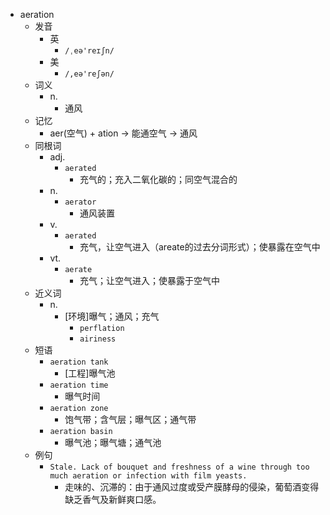 - aeration
  - 发音
    - 英
      - `/ˌeə'reɪʃn/`
    - 美
      - `/,eə'reʃən/`
  - 词义
    - n.
      - 通风
  - 记忆
    - aer(空气) + ation → 能通空气 → 通风
  - 同根词
    - adj.
      - `aerated`
        - 充气的；充入二氧化碳的；同空气混合的
    - n.
      - `aerator`
        - 通风装置
    - v.
      - `aerated`
        - 充气，让空气进入（areate的过去分词形式）；使暴露在空气中
    - vt.
      - `aerate`
        - 充气；让空气进入；使暴露于空气中
  - 近义词
    - n.
      - [环境]曝气；通风；充气
        - `perflation`
        - `airiness`
  - 短语
    - `aeration tank`
      - [工程]曝气池 
    - `aeration time`
      - 曝气时间 
    - `aeration zone`
      - 饱气带；含气层；曝气区；通气带 
    - `aeration basin`
      - 曝气池；曝气塘；通气池 
  - 例句
    - `Stale. Lack of bouquet and freshness of a wine through too much aeration or infection with film yeasts.`
      - 走味的、沉滞的：由于通风过度或受产膜酵母的侵染，葡萄酒变得缺乏香气及新鲜爽口感。

